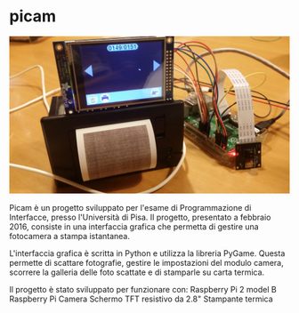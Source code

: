 # picam

![Il progetto montato](https://github.com/Blackmane/picam/blob/master/20171002_230302.jpg)

Picam è un progetto sviluppato per l'esame di Programmazione di Interfacce, presso l'Università di Pisa.
Il progetto, presentato a febbraio 2016, consiste in una interfaccia grafica che permetta di gestire una fotocamera a stampa istantanea.

L'interfaccia grafica è scritta in Python e utilizza la libreria PyGame. 
Questa permette di scattare fotografie, gestire le impostazioni del modulo camera, scorrere la galleria delle foto scattate e di stamparle su carta termica.

Il progetto è stato sviluppato per funzionare con: 
Raspberry Pi 2 model B
Raspberry Pi Camera
Schermo TFT resistivo da 2.8"
Stampante termica
